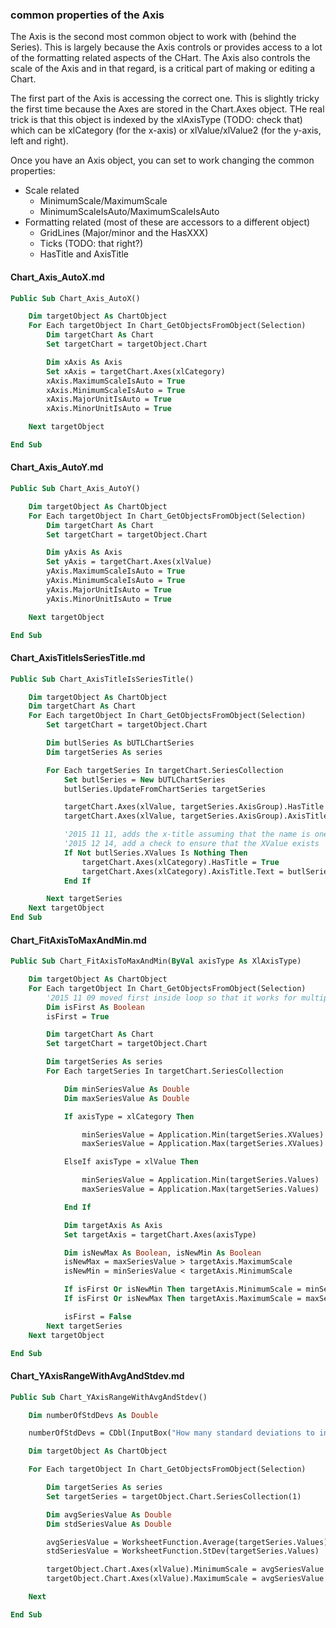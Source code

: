 ### common properties of the Axis

The Axis is the second most common object to work with (behind the Series).  This is largely because the Axis controls or provides access to a lot of the formatting related aspects of the CHart.  The Axis also controls the scale of the Axis and in that regard, is a critical part of making or editing a Chart.

The first part of the Axis is accessing the correct one.  This is slightly tricky the first time because the Axes are stored in the Chart.Axes object.  THe real trick is that this object is indexed by the xlAxisType (TODO: check that) which can be xlCategory (for the x-axis) or xlValue/xlValue2 (for the y-axis, left and right).

Once you have an Axis object, you can set to work changing the common properties:

* Scale related
    * MinimumScale/MaximumScale
    * MinimumScaleIsAuto/MaximumScaleIsAuto
* Formatting related (most of these are accessors to a different object)
    * GridLines (Major/minor and the HasXXX)
    * Ticks (TODO: that right?)
    * HasTitle and AxisTitle

#### Chart_Axis_AutoX.md

```vb
Public Sub Chart_Axis_AutoX()

    Dim targetObject As ChartObject
    For Each targetObject In Chart_GetObjectsFromObject(Selection)
        Dim targetChart As Chart
        Set targetChart = targetObject.Chart

        Dim xAxis As Axis
        Set xAxis = targetChart.Axes(xlCategory)
        xAxis.MaximumScaleIsAuto = True
        xAxis.MinimumScaleIsAuto = True
        xAxis.MajorUnitIsAuto = True
        xAxis.MinorUnitIsAuto = True

    Next targetObject

End Sub
```

#### Chart_Axis_AutoY.md

```vb
Public Sub Chart_Axis_AutoY()

    Dim targetObject As ChartObject
    For Each targetObject In Chart_GetObjectsFromObject(Selection)
        Dim targetChart As Chart
        Set targetChart = targetObject.Chart

        Dim yAxis As Axis
        Set yAxis = targetChart.Axes(xlValue)
        yAxis.MaximumScaleIsAuto = True
        yAxis.MinimumScaleIsAuto = True
        yAxis.MajorUnitIsAuto = True
        yAxis.MinorUnitIsAuto = True

    Next targetObject

End Sub
```

#### Chart_AxisTitleIsSeriesTitle.md

```vb
Public Sub Chart_AxisTitleIsSeriesTitle()

    Dim targetObject As ChartObject
    Dim targetChart As Chart
    For Each targetObject In Chart_GetObjectsFromObject(Selection)
        Set targetChart = targetObject.Chart

        Dim butlSeries As bUTLChartSeries
        Dim targetSeries As series

        For Each targetSeries In targetChart.SeriesCollection
            Set butlSeries = New bUTLChartSeries
            butlSeries.UpdateFromChartSeries targetSeries

            targetChart.Axes(xlValue, targetSeries.AxisGroup).HasTitle = True
            targetChart.Axes(xlValue, targetSeries.AxisGroup).AxisTitle.Text = butlSeries.name

            '2015 11 11, adds the x-title assuming that the name is one cell above the data
            '2015 12 14, add a check to ensure that the XValue exists
            If Not butlSeries.XValues Is Nothing Then
                targetChart.Axes(xlCategory).HasTitle = True
                targetChart.Axes(xlCategory).AxisTitle.Text = butlSeries.XValues.Cells(1, 1).Offset(-1).Value
            End If

        Next targetSeries
    Next targetObject
End Sub
```

#### Chart_FitAxisToMaxAndMin.md

```vb
Public Sub Chart_FitAxisToMaxAndMin(ByVal axisType As XlAxisType)

    Dim targetObject As ChartObject
    For Each targetObject In Chart_GetObjectsFromObject(Selection)
        '2015 11 09 moved first inside loop so that it works for multiple charts
        Dim isFirst As Boolean
        isFirst = True

        Dim targetChart As Chart
        Set targetChart = targetObject.Chart

        Dim targetSeries As series
        For Each targetSeries In targetChart.SeriesCollection

            Dim minSeriesValue As Double
            Dim maxSeriesValue As Double

            If axisType = xlCategory Then

                minSeriesValue = Application.Min(targetSeries.XValues)
                maxSeriesValue = Application.Max(targetSeries.XValues)

            ElseIf axisType = xlValue Then

                minSeriesValue = Application.Min(targetSeries.Values)
                maxSeriesValue = Application.Max(targetSeries.Values)

            End If

            Dim targetAxis As Axis
            Set targetAxis = targetChart.Axes(axisType)

            Dim isNewMax As Boolean, isNewMin As Boolean
            isNewMax = maxSeriesValue > targetAxis.MaximumScale
            isNewMin = minSeriesValue < targetAxis.MinimumScale

            If isFirst Or isNewMin Then targetAxis.MinimumScale = minSeriesValue
            If isFirst Or isNewMax Then targetAxis.MaximumScale = maxSeriesValue

            isFirst = False
        Next targetSeries
    Next targetObject

End Sub
```

#### Chart_YAxisRangeWithAvgAndStdev.md

```vb
Public Sub Chart_YAxisRangeWithAvgAndStdev()

    Dim numberOfStdDevs As Double

    numberOfStdDevs = CDbl(InputBox("How many standard deviations to include?"))

    Dim targetObject As ChartObject

    For Each targetObject In Chart_GetObjectsFromObject(Selection)

        Dim targetSeries As series
        Set targetSeries = targetObject.Chart.SeriesCollection(1)

        Dim avgSeriesValue As Double
        Dim stdSeriesValue As Double

        avgSeriesValue = WorksheetFunction.Average(targetSeries.Values)
        stdSeriesValue = WorksheetFunction.StDev(targetSeries.Values)

        targetObject.Chart.Axes(xlValue).MinimumScale = avgSeriesValue - stdSeriesValue * numberOfStdDevs
        targetObject.Chart.Axes(xlValue).MaximumScale = avgSeriesValue + stdSeriesValue * numberOfStdDevs

    Next

End Sub
```
